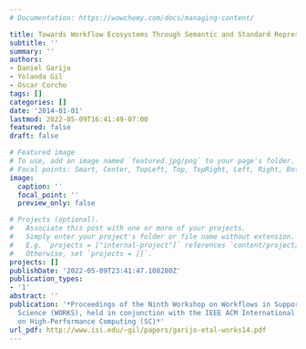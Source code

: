```yaml
---
# Documentation: https://wowchemy.com/docs/managing-content/

title: Towards Workflow Ecosystems Through Semantic and Standard Representations
subtitle: ''
summary: ''
authors:
- Daniel Garijo
- Yolanda Gil
- Oscar Corcho
tags: []
categories: []
date: '2014-01-01'
lastmod: 2022-05-09T16:41:49-07:00
featured: false
draft: false

# Featured image
# To use, add an image named `featured.jpg/png` to your page's folder.
# Focal points: Smart, Center, TopLeft, Top, TopRight, Left, Right, BottomLeft, Bottom, BottomRight.
image:
  caption: ''
  focal_point: ''
  preview_only: false

# Projects (optional).
#   Associate this post with one or more of your projects.
#   Simply enter your project's folder or file name without extension.
#   E.g. `projects = ["internal-project"]` references `content/project/deep-learning/index.md`.
#   Otherwise, set `projects = []`.
projects: []
publishDate: '2022-05-09T23:41:47.108280Z'
publication_types:
- '1'
abstract: ''
publication: '*Proceedings of the Ninth Workshop on Workflows in Support of Large-Scale
  Science (WORKS), held in conjunction with the IEEE ACM International Conference
  on High-Performance Computing (SC)*'
url_pdf: http://www.isi.edu/~gil/papers/garijo-etal-works14.pdf
---
```


